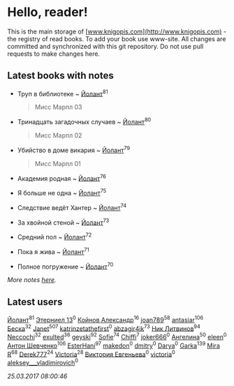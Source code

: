 # Hello, reader!
This is the main storage of [www.knigopis.com](http://www.knigopis.com) - the registry of read books.
To add your book use www-site. All changes are committed and synchronized with this git repository.
Do not use pull requests to make changes here.


## Latest books with notes
* Труп в библиотеке ~ [Йолант](users/104/104690883692185089260-google)<sup>81</sup>
    > Мисс Марпл 03

* Тринадцать загадочных случаев ~ [Йолант](users/104/104690883692185089260-google)<sup>80</sup>
    > Мисс Марпл 02

* Убийство в доме викария ~ [Йолант](users/104/104690883692185089260-google)<sup>79</sup>
    > Мисс Марпл 01

* Академия родная ~ [Йолант](users/104/104690883692185089260-google)<sup>76</sup>

* Я больше не одна ~ [Йолант](users/104/104690883692185089260-google)<sup>75</sup>

* Следствие ведёт Хантер ~ [Йолант](users/104/104690883692185089260-google)<sup>74</sup>

* За хвойной стеной ~ [Йолант](users/104/104690883692185089260-google)<sup>73</sup>

* Средний пол ~ [Йолант](users/104/104690883692185089260-google)<sup>72</sup>

* Пока я жива ~ [Йолант](users/104/104690883692185089260-google)<sup>71</sup>

* Полное погружение ~ [Йолант](users/104/104690883692185089260-google)<sup>70</sup>


_More notes [here](latest_books_with_notes.md)._


## Latest users
[Йолант](users/104/104690883692185089260-google)<sup>81</sup> 
[Этерниел 13](users/165/16501172616331031425-mailru)<sup>0</sup> 
[Койнов Александр](users/414/414040473-vkontakte)<sup>16</sup> 
[joan789](users/240/2401650-vkontakte)<sup>58</sup> 
[antasiar](users/688/68827372-vkontakte)<sup>106</sup> 
[Беска](users/157/1577468-vkontakte)<sup>32</sup> 
[Janet](users/205/20565064-vkontakte)<sup>507</sup> 
[katrinzetathefirst](users/138/1389223397787225-facebook)<sup>0</sup> 
[abzagir4ik](users/362/3621623-vkontakte)<sup>73</sup> 
[Ник Литвинов](users/241/241974816-vkontakte)<sup>94</sup> 
[Neccochi](users/126/12601720503917094896-mailru)<sup>32</sup> 
[exulted](users/100/100599204551896265722-google)<sup>36</sup> 
[geyski](users/221/221959664-vkontakte)<sup>92</sup> 
[Sofie](users/485/48568611-vkontakte)<sup>74</sup> 
[Chiffi](users/105/105831994080785626680-google)<sup>7</sup> 
[joker666](users/246/2463393-vkontakte)<sup>0</sup> 
[Ангелина](users/837/83788782-vkontakte)<sup>50</sup> 
[eleen](users/100/100002213456036-facebook)<sup>0</sup> 
[Антон Шевченко](users/339/339786161-vkontakte)<sup>106</sup> 
[EsterHani](users/305/30558181-vkontakte)<sup>97</sup> 
[makedon](users/323/323691055-vkontakte)<sup>0</sup> 
[dmitry](users/107/107235589178771063989-google)<sup>0</sup> 
[Darya](users/901/90113106-vkontakte)<sup>0</sup> 
[Garka](users/115/115753719718250012620-google)<sup>139</sup> 
[Mira R](users/103/103293621948650602575-google)<sup>68</sup> 
[Derek777](users/153/15386028-yandex)<sup>24</sup> 
[Victoria](users/113/113794223924688167852-google)<sup>28</sup> 
[Виктория Евгеньева](users/102/10205921887061811730-mailru)<sup>0</sup> 
[victoria](users/646/64674343-vkontakte)<sup>0</sup> 
[aleksey___vladimirovich](users/769/76995116-vkontakte)<sup>0</sup> 


_25.03.2017 08:00:46_

